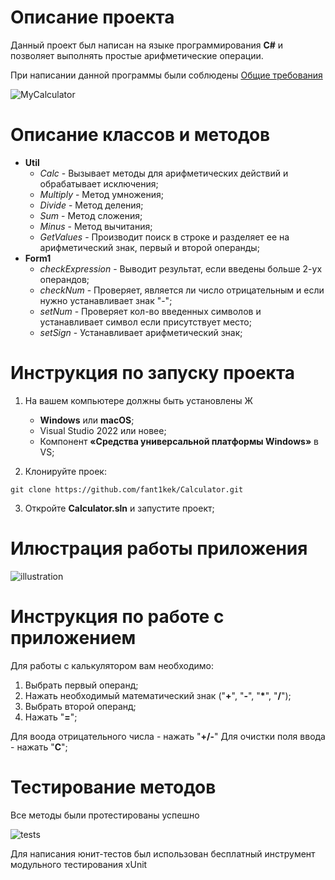 # Описание проекта
Данный проект был написан на языке программирования **C#** и позволяет выполнять простые арифметические операции.

При написании данной программы были соблюдены [Общие требования](https://drive.google.com/file/d/1pG7LePLCTgWDAHcDCO2xN_1V6AvABwZw/view)

![MyCalculator](https://raw.githubusercontent.com/fant1kek/IMG/main/giEnrxcZe3g2BiB_qp2mDhbzBgeHVvjAW9R1RFu-L_w5d9qUYDvPchTq0tnOkN5Ml_wpsipEmwq2hfGR2gw-6HN4.jpg?token=GHSAT0AAAAAAB2PPC3NZZTWTSDYJEDVSV3YY23F67A)

# Описание классов и методов

- **Util**
    - *Calc* - Вызывает методы для арифметических действий и обрабатывает исключения;
    - *Multiply* - Метод умножения;
    - *Divide* - Метод деления;
    - *Sum* - Метод сложения;
    - *Minus* - Метод вычитания;
    - *GetValues* - Производит поиск в строке и разделяет ее на арифметический знак, первый и второй операнды;
- **Form1**
    - *checkExpression* - Выводит результат, если введены больше 2-ух операндов;
    - *checkNum* - Проверяет, является ли число отрицательным и если нужно устанавливает знак "-";
    - *setNum* - Проверяет кол-во введенных символов и устанавливает символ если присутствует место;
    - *setSign* - Устанавливает арифметический знак;

# Инструкция по запуску проекта

1. На вашем компьютере должны быть установлены Ж
    - **Windows** или **macOS**;
    - Visual Studio 2022 или новее;
    - Компонент **«Средства универсальной платформы Windows»** в VS;

2. Клонируйте проек:
```git
git clone https://github.com/fant1kek/Calculator.git
```
3. Откройте **Calculator.sln** и запустите проект;

# Илюстрация работы приложения

![illustration](https://raw.githubusercontent.com/fant1kek/IMG/main/2022-10-28%2003-30-06.gif?token=GHSAT0AAAAAAB2PPC3MJ5KU7PT2ITDGU3JUY23F6HA)

# Инструкция по работе с приложением

Для работы с калькулятором вам необходимо:
1. Выбрать первый операнд;
2. Нажать необходимый математический знак ("**+**", "**-**", "**\***", "**/**");
3. Выбрать второй операнд;
4. Нажать "**=**";

Для воода отрицательного числа - нажать "**+/-**"
Для очистки поля ввода - нажать "**C**";

# Тестирование методов

Все методы были протестированы успешно

![tests](https://raw.githubusercontent.com/fant1kek/IMG/main/pXfn_trI_Hk3NhL8HgukN7HKNwzy_I0TUjTaOJZUoXtZFZn4F621mkhjxnEtXR5q_Z4WBYwdGHRh1IFnfUxCm9rw.jpg?token=GHSAT0AAAAAAB2PPC3MXTWG4A2HRH7OPOTMY23F7OQ)

Для написания юнит-тестов был использован бесплатный инструмент модульного тестирования xUnit
